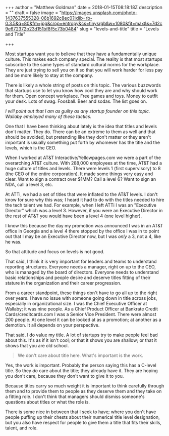 +++
author = "Matthew Goldman"
date = 2018-01-15T08:18:18Z
description = ""
draft = false
image = "https://images.unsplash.com/photo-1437637555328-06b1692c8ec0?ixlib=rb-0.3.5&q=80&fm=jpg&crop=entropy&cs=tinysrgb&w=1080&fit=max&s=7d2c9e672372b23d151bf8f5c73b0484"
slug = "levels-and-title"
title = "Levels and Title"

+++


Most startups want you to believe that they have a fundamentally unique culture. This makes each company special. The reality is that most startups subscribe to the same types of standard cultural norms for the workplace. They are just trying to sell you on it so that you will work harder for less pay and be more likely to stay at the company.

There is likely a whole string of posts on this topic. The various buzzwords that startups use to let you know how cool they are and why should work for them. Open concept workplace. Free games and toys. Money to outfit your desk. Lots of swag. Foosball. Beer and sodas. The list goes on.

_I will point out that I am as guilty as any startup founder on this topic. Wallaby employed many of these tactics._

One that I have been thinking about lately is the idea that titles and levels don't matter. They do. There can be an extreme to them as well and that should be avoided, but pretending like they don't matter or they aren't important is usually something put forth by whomever has the title and the levels, which is the CEO.

When I worked at AT&T Interactive/Yellowpages.com we were a part of the overarching AT&T culture. With 288,000 employees at the time, AT&T had a huge culture of titles and levels. There were levels 1 (first supervisory) to 8 (the CEO of the entire corporation). It made some things very easy and clear. Want to sign a contract over $1MM? Call a level 6? Want to sign an NDA, call a level 3, etc.

At ATTi, we had a set of titles that were inflated to the AT&T levels. I don't know for sure why this was; I heard it had to do with the titles needed to hire the tech talent we had. For example, when I left ATTi I was an "Executive Director" which was a level 3. However, if you were an Executive Director in the rest of AT&T you would have been a level 4 (one level higher).

I know this because the day my promotion was announced I was in an AT&T office in Georgia and a level 4 there stopped by the office I was in to point out that I may be an Executive Director now, but I was *only* a 3, not a 4, like he was.

So that attitude and focus on levels is not good.

That said, I think it is very important for leaders and teams to understand reporting structures. Everyone needs a manager, right on up to the CEO, who is managed by the board of directors. Everyone needs to understand basic relationships and people desire and deserve titles fitting of their stature in the organization and their career progression.

From a career standpoint, these things don't have to go all up to the right over years. I have no issue with someone going down in title across jobs, especially in organizational size. I was the Chief Executive Officer at Wallaby; it was nine people. As a Chief Product Officer at Bankrate Credit Cards/creditcards.com I was a Senior Vice President. There were almost 200 people. At one level it can be looked at as a promotion; at another as a demotion. It all depends on your perspective.

That said, I do value my title. A lot of startups try to make people feel bad about this. It's as if it isn't cool; or that it shows you are shallow; or that it shows that you are old school.

>We don't care about title here. What's important is the work.

Yes, the work is important. Probably the person saying this has a C-level title. So they _do_ care about the title; they already have it. They are hoping you don't care, because they don't want to give it to you.

Because titles carry so much weight it is important to think carefully through them and to provide them to people as they deserve them and they take on a fitting role. I don't think that managers should dismiss someone's questions about titles or what the role is.

There is some nice in between that I seek to have; where you don't have people puffing up their chests about their numerical title level designation, but you also have respect for people to give them a title that fits their skills, talent, and role.

